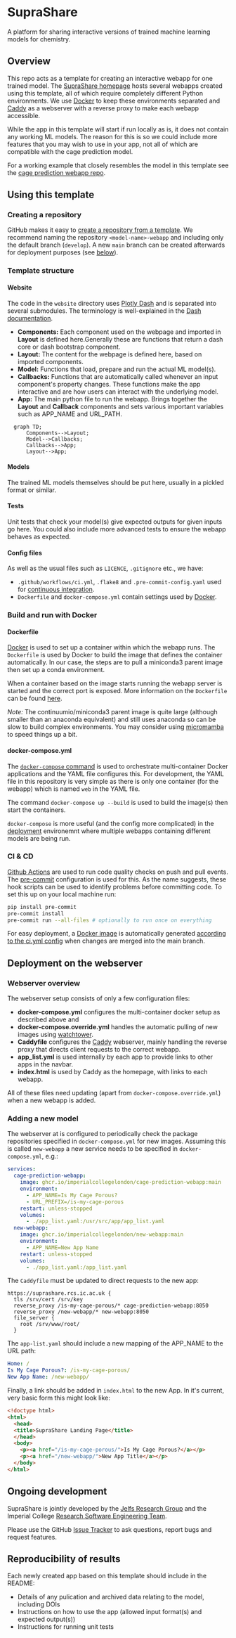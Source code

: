 # SupraShare

A platform for sharing interactive versions of trained machine learning models for
chemistry.

## Overview

This repo acts as a template for creating an interactive webapp for one trained model.
The [SupraShare homepage](https://suprashare.rcs.ic.ac.uk/) hosts several webapps
created using this template, all of which require completely different Python environments.
We use [Docker](https://www.docker.com/) to keep these environments separated and [Caddy](https://caddyserver.com/docs/quick-starts/reverse-proxy)
as a webserver with a reverse proxy to make each webapp accessible.

While the app in this template will start if run locally as is, it does not contain any
working ML models. The reason for this is so we could include more features that you may
wish to use in your app, not all of which are compatible with the cage prediction
model.

For a working example that closely resembles the model in this template see the
[cage prediction webapp repo](https://github.com/ImperialCollegeLondon/cage-prediction-webapp).

## Using this template

### Creating a repository

GitHub makes it easy to [create a repository from a template](https://docs.github.com/en/repositories/creating-and-managing-repositories/creating-a-repository-from-a-template#creating-a-repository-from-a-template).
We recommend naming the repository `<model-name>-webapp` and including only the default
branch (`develop`). A new `main` branch can be created afterwards for deployment purposes
(see [below](#tests-ci--cd)).

### Template structure

#### Website

The code in the `website` directory uses [Plotly Dash](https://plotly.com/dash/) and is
separated into several submodules. The terminology is well-explained in the [Dash documentation](https://dash.plotly.com/introduction).

- **Components:** Each component used on the webpage and imported in **Layout** is defined here.Generally these are functions that return a dash core or dash bootstrap component.
- **Layout:** The content for the webpage is defined here, based on imported components.
- **Model:** Functions that load, prepare and run the actual ML model(s).
- **Callbacks:** Functions that are automatically called whenever an input component's property changes. These functions make the app interactive and are how users can interact with the underlying model.
- **App:** The main python file to run the webapp. Brings together the **Layout** and **Callback** components and sets various important variables such as APP_NAME and URL_PATH.

```mermaid
  graph TD;
      Components-->Layout;
      Model-->Callbacks;
      Callbacks-->App;
      Layout-->App;
 ```

#### Models

The trained ML models themselves should be put here, usually in a pickled format or
similar.

#### Tests

Unit tests that check your model(s) give expected outputs for given inputs go here.
You could also include more advanced tests to ensure the webapp behaves as expected.

#### Config files

As well as the usual files such as `LICENCE`, `.gitignore` etc., we have:

- `.github/workflows/ci.yml`, `.flake8` and `.pre-commit-config.yaml` used for [continuous integration](#ci--cd).
- `Dockerfile` and `docker-compose.yml` contain settings used by [Docker](#build-and-run-with-docker).

### Build and run with Docker

#### Dockerfile

[Docker](https://www.docker.com/) is used to set up a container within which the webapp
runs. The `Dockerfile` is used by Docker to build the image that defines the
container automatically. In our case, the steps are to pull a miniconda3 parent image
then set up a conda environment.

When a container based on the image starts running the webapp server is started and the
correct port is exposed. More information on the `Dockerfile` can be found [here](https://docs.docker.com/engine/reference/builder/).

*Note:* The continuumio/miniconda3 parent image is quite large (although smaller than an anaconda equivalent) and still uses anaconda so can be slow to build complex environments.
You may consider using [micromamba](https://github.com/mamba-org/micromamba-docker) to
speed things up a bit.

#### docker-compose.yml

The [`docker-compose` command](https://docs.docker.com/compose/) is used to orchestrate
multi-container Docker applications and the YAML file configures this. For development,
the YAML file in this repository is very simple as there is only one container (for the
webapp) which is named `web` in the YAML file.

The command `docker-compose up --build` is used to build the image(s) then start the
containers.

`docker-compose` is more useful (and the config more complicated) in the [deployment](#deployment)
environemnt where multiple webapps containing different models are being run.

### CI & CD

[Github Actions](https://github.com/features/actions) are used to run code quality checks
on push and pull events. The [pre-commit](https://pre-commit.com/) configuration is used
for this. As the name suggests, these hook scripts can be used to identify problems before
committing code. To set this up on your local machine run:

```bash
pip install pre-commit
pre-commit install
pre-commit run --all-files # optionally to run once on everything
```

For easy deployment, a [Docker image](https://github.com/ImperialCollegeLondon/SupraShare/pkgs/container/suprashare)
is automatically generated [according to the ci.yml config](https://github.com/ImperialCollegeLondon/SupraShare/blob/develop/.github/workflows/ci.yml) when changes are merged into the main branch.

## Deployment on the webserver

### Webserver overview

The webserver setup consists of only a few configuration files:

- **docker-compose.yml** configures the multi-container docker setup as described above and
- **docker-compose.override.yml** handles the automatic pulling of new images using [watchtower](https://github.com/containrrr/watchtower).
- **Caddyfile** configures the [Caddy](https://caddyserver.com/docs/caddyfile) webserver, mainly handling the reverse proxy that directs client requests to the correct webapp.
- **app_list.yml** is used internally by each app to provide links to other apps in the navbar.
- **index.html** is used by Caddy as the homepage, with links to each webapp.

All of these files need updating (apart from `docker-compose.override.yml`) when a new
webapp is added.

### Adding a new model

The webserver at is configured to periodically check the package repositories specified
in `docker-compose.yml` for new images. Assuming this is called `new-webapp` a new service
needs to be specified in `docker-compose.yml`, e.g.:

```yaml
services:
  cage-prediction-webapp:
    image: ghcr.io/imperialcollegelondon/cage-prediction-webapp:main
    environment:
      - APP_NAME=Is My Cage Porous?
      - URL_PREFIX=/is-my-cage-porous
    restart: unless-stopped
    volumes:
      - ./app_list.yaml:/usr/src/app/app_list.yaml
  new-webapp:
    image: ghcr.io/imperialcollegelondon/new-webapp:main
    environment:
      - APP_NAME=New App Name
    restart: unless-stopped
    volumes:
      - ./app_list.yaml:/app_list.yaml
```

The `Caddyfile` must be updated to direct requests to the new app:

```text
https://suprashare.rcs.ic.ac.uk {
  tls /srv/cert /srv/key
  reverse_proxy /is-my-cage-porous/* cage-prediction-webapp:8050
  reverse_proxy /new-webapp/* new-webapp:8050
  file_server {
    root /srv/www/root/
  }
```

The `app-list.yaml` should include a new mapping of the APP_NAME to the URL path:

```yaml
Home: /
Is My Cage Porous?: /is-my-cage-porous/
New App Name: /new-webapp/
```

Finally, a link should be added in `index.html` to the new App. In it's current, very
basic form this might look like:

```html
<!doctype html>
<html>
  <head>
  <title>SupraShare Landing Page</title>
  </head>
  <body>
    <p><a href="/is-my-cage-porous/">Is My Cage Porous?</a></p>
    <p><a href="/new-webapp/">New App Title</a></p>
  </body>
</html>
```

## Ongoing development

SupraShare is jointly developed by the [Jelfs Research Group](http://www.jelfs-group.org/) and the Imperial College [Research Software Engineering Team](https://www.imperial.ac.uk/admin-services/ict/self-service/research-support/rcs/research-software-engineering/).

Please use the GitHub [Issue Tracker](https://github.com/ImperialCollegeLondon/SupraShare/issues)
to ask questions, report bugs and request features.

## Reproducibility of results

Each newly created app based on this template should include in the README:

- Details of any pulication and archived data relating to the model, including DOIs
- Instructions on how to use the app (allowed input format(s) and expected output(s))
- Instructions for running unit tests
